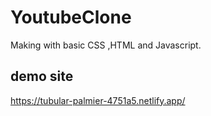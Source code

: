 # YoutubeClone

Making with basic CSS ,HTML and Javascript.

## demo site

https://tubular-palmier-4751a5.netlify.app/
